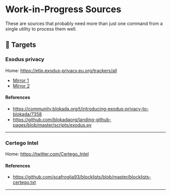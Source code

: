 # Work-in-Progress Sources

These are sources that probably need more than just one command from a single utility to process them well.

## 🎯 Targets

### Exodus privacy

Home: <https://etip.exodus-privacy.eu.org/trackers/all>

- [Mirror 1](https://raw.githubusercontent.com/blokadaorg/landing-github-pages/master/blocklists/exodusprivacy/standard/hosts.txt)
- [Mirror 2](https://blokada.org/blocklists/exodusprivacy/standard/hosts.txt)

#### References

- <https://community.blokada.org/t/introducing-exodus-privacy-to-blokada/7358>
- <https://github.com/blokadaorg/landing-github-pages/blob/master/scripts/exodus.py>

---

### Certego Intel

Home: <https://twitter.com/Certego_Intel>

#### References

- <https://github.com/scafroglia93/blocklists/blob/master/blocklists-certego.txt>

---

